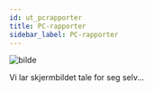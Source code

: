 ```yaml
---
id: ut_pcrapporter
title: PC-rapporter
sidebar_label: PC-rapporter
---
```

![bilde](https://user-images.githubusercontent.com/80097133/137721760-e1af0f7e-d59e-427f-aab0-2b064a2ca209.png)

Vi lar skjermbildet tale for seg selv...
